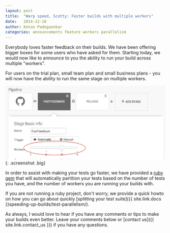 ```yaml
---
layout: post
title:  "Warp speed, Scotty: Faster builds with multiple workers"
date:   2014-12-18
author: Ketan Padegaonkar
categories: announcements feature workers parallelism
---
```


Everybody loves faster feedback on their builds. We have been offering bigger boxes for some users who have asked for them. Starting today, we would now like to announce to you the ability to run your build across multiple "workers".

For users on the trial plan, small team plan and small business plans - you will now have the ability to run the same stage on multiple workers.

![warp factor](/assets/images/screenshots/multiple-workers/warp-factor.png){: .screenshot .big}

In order to assist with making your tests go faster, we have provided a [ruby gem](https://github.com/snap-ci/parallel-tests) that will automatically partition your tests based on the number of tests you have, and the number of workers you are running your builds with.

If you are not running a ruby project, don't worry, we provide a quick howto on how you can go about quickly [splitting your test suite]({{ site.link.docs }}speeding-up-builds/test-parallelism/).

As always, I would love to hear if you have any comments or tips to make your builds even better. Leave your comments below or [contact us]({{ site.link.contact_us }}) if you have any questions.
